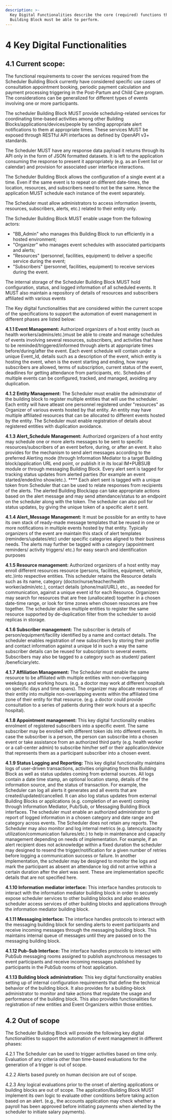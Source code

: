 ```yaml
---
description: >-
  Key Digital Functionalities describe the core (required) functions that this
  Building Block must be able to perform.
---
```


# 4 Key Digital Functionalities

## 4.1 **Current scope:**

The functional requirements to cover the services required from the Scheduler Building Block currently have considered specific use cases of consultation appointment booking, periodic payment calculation and payment processing triggering in the Post-Partum and Child Care program. The considerations can be generalized for different types of events involving one or more participants.&#x20;

The scheduler Building Block MUST provide scheduling-related services for coordinating time-based activities among other Building Blocks/applications/devices/people by sending appropriate alert notifications to them at appropriate times. These services MUST be exposed through RESTful API interfaces as defined by OpenAPI v3+ standards.

The Scheduler MUST have any response data payload it returns through its API only in the form of JSON formatted datasets. It is left to the application consuming the response to present it appropriately (e.g. as an Event list or calendar) and provision for associated user interface interactions.

The Scheduler Building Block allows the configuration of a single event at a time. Even if the same event is to repeat on different date-times, the location, resources, and subscribers need to not be the same. Hence the application MUST schedule each instance of the event separately.

The Scheduler must allow administrators to access information (events, resources, subscribers, alerts, etc.) related to their entity only.

The Scheduler Building Block MUST enable usage from the following actors:

* "BB\_Admin" who manages this Building Block to run efficiently in a hosted environment;
* "Organizer" who manages event schedules with associated participants and alerts;
* "Resources" (personnel, facilities, equipment) to deliver a specific service during the event;
* "Subscribers" (personnel, facilities, equipment) to receive services during the event.&#x20;

The internal storage of the Scheduler Building Block MUST hold configuration, status, and logged information of all scheduled events. It MUST also maintain a repository of details of resources and subscribers affiliated with various events

The Key digital functionalities that are considered within the current scope of the specifications to support the automation of event management in different phases are listed below:

**4.1.1 Event Management:**  Authorized organizers of a host entity (such as health workers/admins/etc.)must be able to create and manage schedules of events involving several resources, subscribers, and activities that have to be reminded/triggered/informed through alerts at appropriate times before/during/after the event. Each event schedule will contain under a unique Event\_Id, details such as a description of the event, which entity is hosting the event, when is the event starting and ending, how many subscribers are allowed, terms of subscription, current status of the event, deadlines for getting attendance from participants, etc. Schedules of multiple events can be configured, tracked, and managed, avoiding any duplication.&#x20;

**4.1.2 Entity Management:**  The Scheduler must enable the adminstrator of the building block to register multiple entities that will use the scheduler. Each entity will have atleast one personnel registered under "resources" as Organizer of various events hosted by that entity. An entity may have multiple affiliated resources that can be allocated to different events hosted by the entity. The Scheduler must enable registration of details about registered entities with duplication avoidance.

**4.1.3 Alert\_Schedule Management:** Authorized organizers of a host entity may schedule one or more alerts messages to be sent to specific resources/subscribers of an event before, during, or after an event. It also provides for the mechanism to send alert messages according to the preferred Alerting mode (through Information Mediator to a target Building block/application URL end point, or publish it in its local IM+PUBSUB module or through messaging Building Block. Every alert sent is tagged for tracking status updates from alerted parties (for example an event started/ended/no show/etc.). **** Each alert sent is tagged with a unique token from Scheduler that can be used to relate responses from recipients of the alerts. The alerted Building Block/app can take appropriate actions based on the alert message and may send attendance/status to an endpoint on the scheduler along with the token. The scheduler can also poll for status updates, by giving the unique token of a specific alert it sent.

**4.1.4 Alert\_Message Management:** It must be possible for an entity to have its own stack of ready-made message templates that be reused in one or more notifications in multiple events hosted by that entity. Typically organizers of the event are maintain this stack of alert templates (reminders/updates/etc) under specific categories aligned to their business needs. The alerts may further be tagged with a category (appointment reminders/ activity triggers/ etc.) for easy search and identification purposes

**4.1.5 Resource management:** Authorized organizers of a host entity may enroll different resources resource (persons, facilities, equipment, vehicle, etc.)into respective entities. This scheduler retains the Resource details such as its name, category (doctor/nurse/teacher/health worker/admin/etc.), contact details (phone/mail/URL), etc., as needed for communication, against a unique event id for each Resource. Organizers may search for resources that are free (unallocated) together in a chosen date-time range, or look for time zones when chosen resources are free together. The scheduler allows multiple entities to register the same resource supported by de-duplication filter from the scheduler to avoid replicas in storage.

**4.1.6 Subscriber management:** The subscriber is details of person/equipment/facility identified by a name and contact details. The scheduler enables registration of new subscribers by storing their profile and contact information against a unique Id in such a way the same subscriber details can be reused for subscription to several events. Subscribers may also be tagged to a category such as student/ patient /beneficiary/etc.

**4.1.7 Affiliation Management:** The Scheduler must enable the same resource to be affiliated with multiple entities with non-overlapping weekdays and working hours. (e.g. a doctor may work at different hospitals on specific days and time spans). The organizer may allocate resources of their entity into multiple non-overlapping events within the affiliated time zone of their entity for that resource. (e.g. a doctor could provide consultation to a series of patients during their work hours at a specific hospital).&#x20;

**4.1.8 Appointment management:** This key digital functionality enables enrolment of registered subscribers into a specific event.  The same subscriber may be enrolled with different token ids into different events. In case the subscriber is a person, the person can subscribe into a chosen event or take assistance from an authorized third party (e.g. health worker or a call-center admin) to subscribe him/her self or their application/device that represents them as a participant subscriber into a chosen event.&#x20;

**4.1.9 Status Logging and Reporting:** This key digital functionality maintains logs of user-driven transactions, activities originating from this Building Block as well as status updates coming from external sources. All logs contain a date time stamp, an optional location stamp, details of the information source, and the status of transaction. For example, the Scheduler can log all alerts it generates and all events that are created/updated/cancelled. It can also log status updates from external Building Blocks or applications (e.g. completion of an event) coming through Information Mediator, Pub/Sub, or Messaging Building Block interfaces. The scheduler must enable an authorized administrator to get report of logged information in a chosen category and date range and category across events. The Scheduler does not retain any reports. The Scheduler may also monitor and log internal metrics (e.g. latency/capacity utilization/communication failures/etc.) to help in maintenance and capacity management depending on needs of implementation.  For example, if an alert recipient does not acknowledge within a fixed duration the scheduler may designed to resend the trigger/notification for a given number of retries before logging a communication success or failure. In another implementation, the scheduler may be designed to monitor the logs and mark the participant as absent an attendance log did not arrive within a certain duration after the alert was sent. These are implementation specific details that are not specified here.

**4.1.10 Information mediator interface:**  This interface handles protocols to  interact with the information mediator building block in order to securely expose  scheduler services to other building blocks and also enables scheduler access services of other building blocks and applications through the information mediator building block.

**4.1.11 Messaging interface:** The interface handles protocols to interact with the messaging building block for sending alerts to event participants and receive incoming messages through the messaging building block. This maintains internal queue of messages until they are passed on to the messaging building block.

**4.1.12 Pub-Sub Interface:**  The interface handles protocols to interact with PubSub messaging rooms assigned to publish asynchronous messages to event participants and receive incoming messages published by participants in the PubSub rooms of host application.&#x20;

**4.1.13 Building block administration:** This key digital functionality enables setting up of internal configuration requirements that define the technical behavior of the building block. It also provides for a building-block administrator to monitor and take actions that regulate the usage and performance of the building block. This also provides functionalities for registration of new entities and Event Organizers within those entities.

## **4.2 Out of scope** <a href="#_heading-h.qsh70q" id="_heading-h.qsh70q"></a>

The Scheduler Building Block will provide the following key digital functionalities to support the automation of event management in different phases:

4.2.1 The Scheduler can be used to trigger activities based on time only. Evaluation of any criteria other than time-based evaluations for the generation of a trigger is out of scope.&#x20;

4.2.2 Alerts based purely on human decision are out of scope.

4.2.3 Any logical evaluations prior to the onset of alerting applications or building blocks are out of scope. The application/Building Block MUST implement its own logic to evaluate other conditions before taking action based on an alert. (e.g., the accounts application may check whether a payroll has been approved before initiating payments when alerted by the scheduler to initiate salary payments).&#x20;
